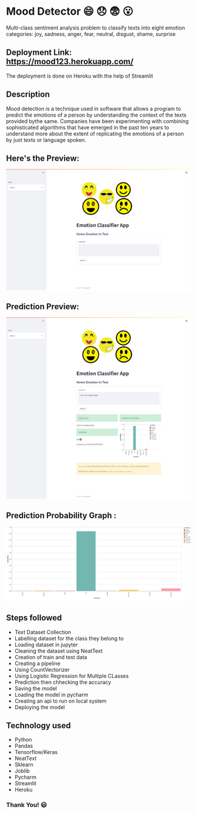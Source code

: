 # Mood Detector 😄 😞 😨 😮

Multi-class sentiment analysis problem to classify texts into eight emotion categories: joy, sadness, anger, fear, neutral, disgust, shame, surprise 

## Deployment Link: https://mood123.herokuapp.com/
The deployment is done on Heroku with the help of Streamlit

## Description
Mood detection is a technique used in software that allows a program to predict the emotions of a person by understanding the context of the texts provided bythe same. Companies have been experimenting with combining sophisticated algorithms that have emerged in the past ten years to understand more about the extent of replicating the emotions of a person by just texts or language spoken.

## Here's the Preview:
![App](mood3.png)

## Prediction Preview: 
![App](mood2.png)

## Prediction Probability Graph :
![Graph](mood1.png)


## Steps followed

- Text Dataset Collection
- Labelling dataset for the class they belong to
- Loading dataset in jupyter
- Cleaning the dataset using NeatText
- Creation of train and test data
- Creating a pipeline
- Using CountVectorizer 
- Using Logistic Regression for Multiple CLasses
- Prediction then chhecking the accuracy
- Saving the model
- Loading the model in pycharm
- Creating an api to run on local system
- Deploying the model


## Technology used
- Python
- Pandas
- Tensorflow/Keras
- NeatText
- Sklearn
- Joblib
- Pycharm
- Streamlit
- Heroku

### Thank You! 😃
